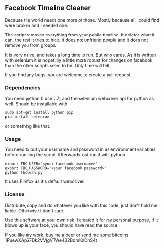 ## Facebook Timeline Cleaner
Because the world needs one more of those. Mostly because all I could find were broken and I needed one.

The script removes everything from your public timeline. It deletes what it can, the rest it tries to hide.
It does not unfriend people and it does not remove you from groups.

It is very naive, and takes a long time to run. But who cares. As it is written with selenium it is hopefully a little more robust for changes on facebook than the other scripts seem to be. Only time will tell.

If you find any bugs, you are welcome to create a pull request.

### Dependencies
You need python (I use 2.7) and the selenium webdriver api for python as well. Should be installable with
	
	sudo apt-get install python pip
	pip install selenium

or something like that.

### Usage
You need to put your username and password in as environment variables before running the script. Afterwards just run it with python
    
    export FBC_USER='<your facebook username>'
    export FBC_PASSWORD='<your facebook password>'
    python fbclean.py

It uses Firefox as it's default webdriver.

### License
Distribute, copy and do whatever you like with this code, just don't hold me liable. Otherwise I don't care.

Use this software at your own risk. I created it for my personal purpose, if it blows up in your face, you should have read the source.

If you like my work, buy me a beer or send me some bitcoins 1PuewXApS7Dk2VVjgVTWe432BomKnDnS4t
